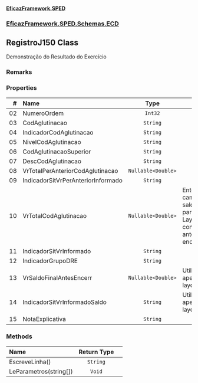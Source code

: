 #### [EficazFramework.SPED](EficazFrameworkSPED.md 'EficazFramework SPED')
### [EficazFramework.SPED.Schemas.ECD](EficazFramework.SPED.Schemas.ECD.md 'EficazFramework.SPED.Schemas.ECD')

## RegistroJ150 Class

Demonstração do Resultado do Exercício

### Remarks
### Properties

| # | Name | Type | |
| ---: | :--- | :---: | :--- |
| 02 | NumeroOrdem | `Int32` |  |
| 03 | CodAglutinacao | `String` |  |
| 04 | IndicadorCodAglutinacao | `String` |  |
| 05 | NivelCodAglutinacao | `String` |  |
| 06 | CodAglutinacaoSuperior | `String` |  |
| 07 | DescCodAglutinacao | `String` |  |
| 08 | VrTotalPerAnteriorCodAglutinacao | `Nullable<Double>` |  |
| 09 | IndicadorSitVrPerAnteriorInformado | `String` |  |
| 10 | VrTotalCodAglutinacao | `Nullable<Double>` | Entenda esta campo como saldo final, a partir do Layout 7.00 considerado antes do encerramento |
| 11 | IndicadorSitVrInformado | `String` |  |
| 12 | IndicadorGrupoDRE | `String` |  |
| 13 | VrSaldoFinalAntesEncerr | `Nullable<Double>` | Utilizado apenas até o layout 6.00 |
| 14 | IndicadorSitVrInformadoSaldo | `String` | Utilizado apenas até o layout 6.00 |
| 15 | NotaExplicativa | `String` |  |
### Methods

| Name | Return Type | |
| :--- | :---: | :--- |
| EscreveLinha() | `String` |  |
| LeParametros(string[]) | `Void` |  |
